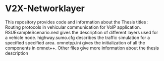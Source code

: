 # V2X-Networklayer
This repository provides code and information about the Thesis titles : Routing protocols in vehicular communication for VoIP application. RSUExampleScenario.ned gives the description of different layers used for a vehicle node. highway.sumo.cfg describes the traffic simulation for a specified specified area. omnetpp.ini gives the initialization of all the components in omnet++. Other files give more information about the thesis description
